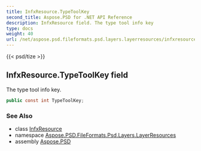 ```yaml
---
title: InfxResource.TypeToolKey
second_title: Aspose.PSD for .NET API Reference
description: InfxResource field. The type tool info key
type: docs
weight: 40
url: /net/aspose.psd.fileformats.psd.layers.layerresources/infxresource/typetoolkey/
---
```

{{< psd/tize >}}
## InfxResource.TypeToolKey field

The type tool info key.

```csharp
public const int TypeToolKey;
```

### See Also

* class [InfxResource](../)
* namespace [Aspose.PSD.FileFormats.Psd.Layers.LayerResources](../../infxresource/)
* assembly [Aspose.PSD](../../../)



